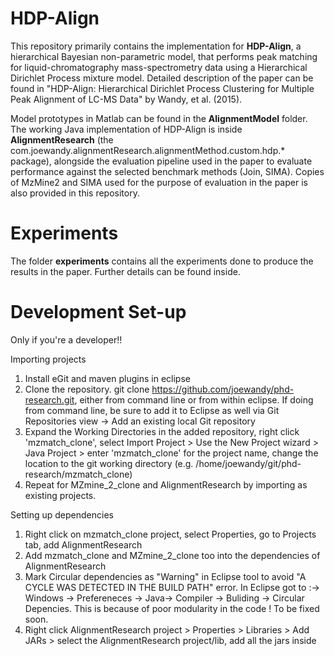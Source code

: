 HDP-Align
==================

This repository primarily contains the implementation for **HDP-Align**, a hierarchical Bayesian non-parametric model, that performs peak matching for liquid-chromatography mass-spectrometry data using a Hierarchical Dirichlet Process mixture model. Detailed description of the paper can be found in "HDP-Align: Hierarchical Dirichlet Process Clustering for Multiple Peak Alignment of LC-MS Data" by Wandy, et al. (2015).

Model prototypes in Matlab can be found in the **AlignmentModel** folder. The working Java implementation of HDP-Align is inside **AlignmentResearch** (the com.joewandy.alignmentResearch.alignmentMethod.custom.hdp.* package), alongside the evaluation pipeline used in the paper to evaluate performance against the selected benchmark methods (Join, SIMA). Copies of MzMine2 and SIMA used for the purpose of evaluation in the paper is also provided in this repository.

Experiments
======================================

The folder **experiments** contains all the experiments done to produce the results in the paper. Further details can be found inside.

Development Set-up
======================================

Only if you're a developer!! 

Importing projects

1. Install eGit and maven plugins in eclipse
2. Clone the repository. git clone https://github.com/joewandy/phd-research.git, either from command line or from within eclipse. If doing from command line, be sure to add it to Eclipse as well via Git Repositories view -> Add an existing local Git repository
3. Expand the Working Directories in the added repository, right click 'mzmatch_clone', select Import Project > Use the New Project wizard > Java Project > enter 'mzmatch_clone' for the project name, change the location to the git working directory (e.g. /home/joewandy/git/phd-research/mzmatch_clone)
4. Repeat for MZmine_2_clone and AlignmentResearch by importing as existing projects.

Setting up dependencies

1. Right click on mzmatch_clone project, select Properties, go to Projects tab, add AlignmentResearch
2. Add mzmatch_clone and MZmine_2_clone too into the dependencies of AlignmentResearch
3. Mark Circular dependencies as "Warning" in Eclipse tool to avoid "A CYCLE WAS DETECTED IN THE BUILD PATH" error. In Eclipse got to :-> Windows -> Prefereneces -> Java-> Compiler -> Buliding -> Circular Depencies. This is because of poor modularity in the code ! To be fixed soon.
4. Right click AlignmentResearch project > Properties > Libraries > Add JARs > select the AlignmentResearch project/lib, add all the jars inside

